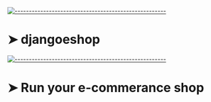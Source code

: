 <!-- ⚠️ This README has been generated from the file(s) "blueprint.md" ⚠️-->
[![-----------------------------------------------------](https://raw.githubusercontent.com/andreasbm/readme/master/assets/lines/colored.png)](#djangoeshop)

# ➤ djangoeshop
[![-----------------------------------------------------](https://raw.githubusercontent.com/andreasbm/readme/master/assets/lines/colored.png)](#djangoeshop)

# ➤ Run your e-commerance shop 


